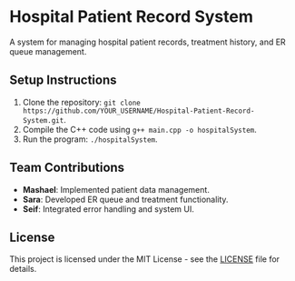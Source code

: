 # Hospital Patient Record System

A system for managing hospital patient records, treatment history, and ER queue management.

## Setup Instructions
1. Clone the repository: `git clone https://github.com/YOUR_USERNAME/Hospital-Patient-Record-System.git`.
2. Compile the C++ code using `g++ main.cpp -o hospitalSystem`.
3. Run the program: `./hospitalSystem`.

## Team Contributions
- **Mashael**: Implemented patient data management.
- **Sara**: Developed ER queue and treatment functionality.
- **Seif**: Integrated error handling and system UI.

## License
This project is licensed under the MIT License - see the [LICENSE](LICENSE) file for details.
